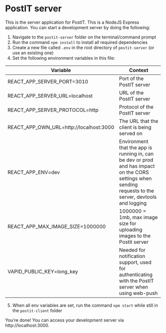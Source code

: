 # PostIT server

This is the server application for PostIT. This is a NodeJS Express application. You can start a development server by doing the following:

1. Navigate to the `postit-server` folder on the terminal/command prompt
2. Run the command `npm install` to install all required dependencies
3. Create a new file called `.env` in the root directory of `postit-server` (or use an existing one)
4. Set the following environment variables in this file:

| Variable | Context |
|----------|---------|
REACT_APP_SERVER_PORT=3010 | Port of the PostIT server
REACT_APP_SERVER_URL=localhost | URL of the PostIT server
REACT_APP_SERVER_PROTOCOL=http | Protocol of the PostIT server
REACT_APP_OWN_URL=http://localhost:3000 | The URL that the client is being served on
REACT_APP_ENV=dev | Environment that the app is running in, can be dev or prod and has impact on the CORS settings when sending requests to the server, devtools and logging
REACT_APP_MAX_IMAGE_SIZE=1000000 | 1000000 = 1mb, max image size for uploading images to the Postit server
VAPID_PUBLIC_KEY=long_key | Needed for notification support, used for authenticating with the PostIT server when using web-push

5. When all env variables are set, run the command `npm start` while still in the `postit-client` folder

You're done! You can access your development server via http://localhost:3000.